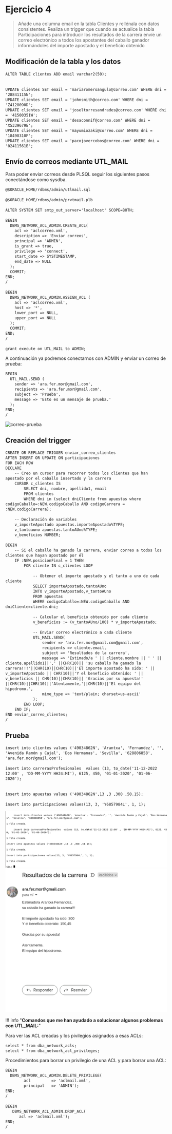 # Ejercicio 4

> Añade una columna email en la tabla Clientes y rellénala con datos consistentes. Realiza un trigger que cuando se actualice la tabla Participaciones para introducir los resultados de la carrera envíe un correo electrónico a todos los apostantes del caballo ganador informándoles del importe apostado y el beneficio obtenido

## Modificación de la tabla y los datos

```
ALTER TABLE clientes ADD email varchar2(50);


UPDATE clientes SET email = 'mariaromeroangulo@correo.com' WHERE dni = '28841115N';
UPDATE clientes SET email = 'johnsmith@correo.com' WHERE dni = 'Z4128090D';
UPDATE clientes SET email = 'joseltorresandrades@correo.com' WHERE dni = '41500351W';
UPDATE clientes SET email = 'desaconnif@correo.com' WHERE dni = 'X5339679E';
UPDATE clientes SET email = 'mayumiozaki@correo.com' WHERE dni = '18498310P';
UPDATE clientes SET email = 'pacojovercobos@correo.com' WHERE dni = '02411561B';
```

## Envío de correos mediante UTL_MAIL

Para poder enviar correos desde PLSQL seguir los siguientes pasos conectándose como sysdba.

```
@$ORACLE_HOME/rdbms/admin/utlmail.sql

@$ORACLE_HOME/rdbms/admin/prvtmail.plb

ALTER SYSTEM SET smtp_out_server='localhost' SCOPE=BOTH;

BEGIN
  DBMS_NETWORK_ACL_ADMIN.CREATE_ACL(
    acl => 'aclcorreo.xml',
    description => 'Enviar correos',
    principal => 'ADMIN',
    is_grant => true,
    privilege => 'connect',
    start_date => SYSTIMESTAMP,
    end_date => NULL
  );
  COMMIT;
END;
/

BEGIN
  DBMS_NETWORK_ACL_ADMIN.ASSIGN_ACL (
    acl => 'aclcorreo.xml',
    host => '*',
    lower_port => NULL,
    upper_port => NULL
  );
  COMMIT;
END;
/

grant execute on UTL_MAIL to ADMIN;
```

A continuación ya podremos conectarnos con ADMIN y enviar un correo de prueba:

```
BEGIN
  UTL_MAIL.SEND (
    sender => 'ara.fer.mor@gmail.com',
    recipients => 'ara.fer.mor@gmail.com',
    subject => 'Prueba',
    message => 'Esto es un mensaje de prueba.'
  );
END;
/
```

![correo-prueba](/img/capturas-arantxa/82)

## Creación del trigger

```
CREATE OR REPLACE TRIGGER enviar_correo_clientes
AFTER INSERT OR UPDATE ON participaciones
FOR EACH ROW
DECLARE
    -- Creo un cursor para recorrer todos los clientes que han apostado por el caballo insertado y la carrera
    CURSOR c_clientes IS
        SELECT dni, nombre, apellido1, email
        FROM clientes
        WHERE dni in (select dniCliente from apuestas where codigoCaballo=:NEW.codigoCaballo AND codigoCarrera = :NEW.codigoCarrera);

    -- Declaración de variables
    v_importeApostado apuestas.importeApostado%TYPE;
    v_tantoauno apuestas.tantoAUno%TYPE;
    v_beneficios NUMBER;

BEGIN
    -- Si el caballo ha ganado la carrera, enviar correo a todos los clientes que hayan apostado por él
    IF :NEW.posicionFinal = 1 THEN
        FOR cliente IN c_clientes LOOP

            -- Obtener el importe apostado y el tanto a uno de cada cliente 
            SELECT importeApostado,tantoAUno
            INTO v_importeApostado,v_tantoAUno
            FROM apuestas
            WHERE codigoCaballo=:NEW.codigoCaballo AND dniCliente=cliente.dni;

            -- Calcular el beneficio obtenido por cada cliente
            v_beneficios := (v_tantoAUno/100) * v_importeApostado;

            -- Enviar correo electrónico a cada cliente
            UTL_MAIL.SEND(
                sender => 'ara.fer.mor@gmail.com@gmail.com',
                recipients => cliente.email,
                subject => 'Resultados de la carrera',
                message => 'Estimado/a ' || cliente.nombre || ' ' || cliente.apellido1||',' ||CHR(10)|| 'su caballo ha ganado la carrera!!!'||CHR(10)||CHR(10)||'El importe apostado ha sido: ' || v_importeApostado || CHR(10)||'Y el beneficio obtenido: ' || v_beneficios || CHR(10)||CHR(10)|| 'Gracias por su apuesta!' ||CHR(10)||CHR(10)||'Atentamente,'||CHR(10)||'El equipo del hipodromo.',
                mime_type => 'text/plain; charset=us-ascii'
            );
        END LOOP;
    END IF;
END enviar_correo_clientes;
/
```

## Prueba

```
insert into clientes values ('49034862N', 'Arantxa', 'Fernandez', '', 'Avenida Ramón y Cajal', 'Dos Hermanas', 'Sevilla', '628806858', 'ara.fer.mor@gmail.com');

insert into carrerasProfesionales  values (13, to_date('11-12-2022 12:00' , 'DD-MM-YYYY HH24:MI'), 6125, 450, '01-01-2020', '01-06-2020');


insert into apuestas values ('49034862N',13 ,3 ,300 ,50.15);

insert into participaciones values(13, 3, 'Y6857984L', 1, 1);
```

![inserts](/img/capturas-arantxa/83.png)
![correo-enviado](/img/capturas-arantxa/84.png)

!!! info "**Comandos que me han ayudado a solucionar algunos problemas con UTL_MAIL:**"

  Para ver las ACL creadas y los pivilegios asignados a esas ACLs:
   ```
   select * from dba_network_acls;
   select * from dba_network_acl_privileges;
   ```
   Procedimientos para borrar un privilegio de una ACL y para borrar una ACL:
  ```
  BEGIN
    DBMS_NETWORK_ACL_ADMIN.DELETE_PRIVILEGE(
          acl         => 'aclmail.xml',
          principal   => 'ADMIN');
  END;
  /

  BEGIN
     DBMS_NETWORK_ACL_ADMIN.DROP_ACL(
        acl => 'aclmail.xml');
  END;
  /
  ```
